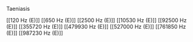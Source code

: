 Taeniasis

[[120 Hz (E)]]
[[650 Hz (E)]]
[[2500 Hz (E)]]
[[10530 Hz (E)]]
[[92500 Hz (E)]]
[[355720 Hz (E)]]
[[479930 Hz (E)]]
[[527000 Hz (E)]]
[[761850 Hz (E)]]
[[987230 Hz (E)]]